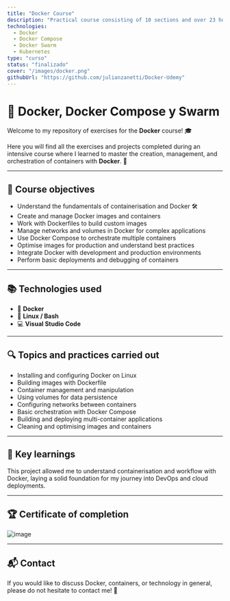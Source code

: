 ```yaml
---
title: "Docker Course"
description: "Practical course consisting of 10 sections and over 23 hours of videos."
technologies:
  - Docker
  - Docker Compose
  - Docker Swarm
  - Kubernetes
type: "curso"
status: "finalizado"
cover: "/images/docker.png"
githubUrl: "https://github.com/julianzanetti/Docker-Udemy"
---
```


# 🚀 Docker, Docker Compose y Swarm

Welcome to my repository of exercises for the **Docker** course! 🎓

Here you will find all the exercises and projects completed during an intensive course where I learned to master the creation, management, and orchestration of containers with **Docker**. 🐳

---

## 🎯 Course objectives

- Understand the fundamentals of containerisation and Docker 🛠️
- Create and manage Docker images and containers
- Work with Dockerfiles to build custom images
- Manage networks and volumes in Docker for complex applications  
- Use Docker Compose to orchestrate multiple containers
- Optimise images for production and understand best practices
- Integrate Docker with development and production environments
- Perform basic deployments and debugging of containers 

---

## 📚 Technologies used

- 🐳 **Docker**  
- 🐧 **Linux / Bash**  
- 💻 **Visual Studio Code**

---

## 🔍 Topics and practices carried out

- Installing and configuring Docker on Linux  
- Building images with Dockerfile
- Container management and manipulation
- Using volumes for data persistence
- Configuring networks between containers
- Basic orchestration with Docker Compose
- Building and deploying multi-container applications
- Cleaning and optimising images and containers  

---

## 🧠 Key learnings

This project allowed me to understand containerisation and workflow with Docker, laying a solid foundation for my journey into DevOps and cloud deployments.

---

## 🏆 Certificate of completion

![image](https://github.com/julianzanetti/Docker-Udemy/assets/134458575/83b38059-123a-458b-8d4d-e8616209a324)

---

## 📬 Contact

If you would like to discuss Docker, containers, or technology in general, please do not hesitate to contact me! 💬